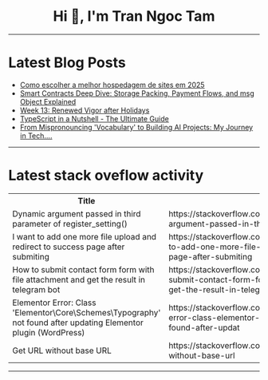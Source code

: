 <h1 align="center">Hi 👋, I'm Tran Ngoc Tam</h1>

---

# Latest Blog Posts 
<!-- BLOG-POST-LIST:START -->
- [Como escolher a melhor hospedagem de sites em 2025](https://dev.to/estudiowin/como-escolher-a-melhor-hospedagem-de-sites-em-2025-30e6)
- [Smart Contracts Deep Dive: Storage Packing, Payment Flows, and msg Object Explained](https://dev.to/rwu_security_researcher/smart-contracts-deep-dive-storage-packing-payment-flows-and-msg-object-explained-4b8e)
- [Week 13: Renewed Vigor after Holidays](https://dev.to/c6z3h/week-13-renewed-vigor-after-holidays-3d99)
- [TypeScript in a Nutshell - The Ultimate Guide](https://dev.to/susmitadey/typescript-in-a-nutshell-the-ultimate-guide-5f6i)
- [From Mispronouncing &#39;Vocabulary&#39; to Building Al Projects: My Journey in Tech....](https://dev.to/rankush_vishwakarma_18215/from-mispronouncing-vocabulary-to-building-al-projects-my-journey-in-tech-2aad)
<!-- BLOG-POST-LIST:END -->

---

# Latest stack oveflow activity
<table>
  <tr><th>Title</th><th>Link</th></tr>
  <!-- STACKOVERFLOW:START --><tr><td>Dynamic argument passed in third parameter of register_setting&lpar;&rpar;</td><td>https://stackoverflow.com/questions/79595114/dynamic-argument-passed-in-third-parameter-of-register-setting</td></tr><tr><td>I want to add one more file upload and redirect to success page after submiting</td><td>https://stackoverflow.com/questions/79594995/i-want-to-add-one-more-file-upload-and-redirect-to-success-page-after-submiting</td></tr><tr><td>How to submit contact form form with file attachment and get the result in telegram bot</td><td>https://stackoverflow.com/questions/79594877/how-to-submit-contact-form-form-with-file-attachment-and-get-the-result-in-teleg</td></tr><tr><td>Elementor Error: Class &#39;Elementor\Core\Schemes\Typography&#39; not found after updating Elementor plugin &lpar;WordPress&rpar;</td><td>https://stackoverflow.com/questions/79594780/elementor-error-class-elementor-core-schemes-typography-not-found-after-updat</td></tr><tr><td>Get URL without base URL</td><td>https://stackoverflow.com/questions/79594757/get-url-without-base-url</td></tr><!-- STACKOVERFLOW:END -->
</table>

---


